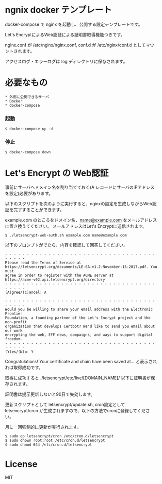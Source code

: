 # ngnix docker テンプレート

docker-compose で nginx を起動し、公開する設定テンプレートです。

Let's EncryptによるWeb認証による証明書取得機能つきです。

nginx.conf が /etc/nginx/nginx.conf, conf.d が /etc/nginx/conf.d としてマウントされます。

アクセスログ・エラーログは log ディレクトリに保存されます。

# 必要なもの

	* 外部に公開できるサーバ
	* Docker
	* docker-compose

### 起動

	$ docker-compose up -d

### 停止

	$ docker-compose down

# Let's Encrypt の Web認証

事前にサーバへドメイン名を割り当てておく(A レコードにサーバのIPアドレスを設定)必要があります。

以下のスクリプトを次のように実行すると、nginxの設定を生成しながらWeb認証を完了することができます。

example.com のところをドメイン名、name@example.com をメールアドレスに置き換えてください。
メールアドレスはLet's Encryptに送信されます。

	$ ./letsencrypt-web-auth.sh example.com name@example.com

以下のプロンプトがでたら、内容を確認して回答してください。

	- - - - - - - - - - - - - - - - - - - - - - - - - - - - - - - - - - - - - - - -
	Please read the Terms of Service at
	https://letsencrypt.org/documents/LE-SA-v1.2-November-15-2017.pdf. You must
	agree in order to register with the ACME server at
	https://acme-v02.api.letsencrypt.org/directory
	- - - - - - - - - - - - - - - - - - - - - - - - - - - - - - - - - - - - - - - -
	(A)gree/(C)ancel: A
	
	- - - - - - - - - - - - - - - - - - - - - - - - - - - - - - - - - - - - - - - -
	Would you be willing to share your email address with the Electronic Frontier
	Foundation, a founding partner of the Let's Encrypt project and the non-profit
	organization that develops Certbot? We'd like to send you email about our work
	encrypting the web, EFF news, campaigns, and ways to support digital freedom.
	- - - - - - - - - - - - - - - - - - - - - - - - - - - - - - - - - - - - - - - -
	(Y)es/(N)o: Y

Congratulations! Your certificate and chain have been saved at... と表示されれば取得成功です。

取得に成功すると ./letsencrypt/etc/live/[DOMAIN_NAME]/ 以下に証明書が保存されます。

証明書は提示更新しないと90日で失効します。

更新スクリプトとして letsencrypt/update.sh, cron設定として letsencrypt/cron が生成されますので、以下の方法でcronに登録してください。

月に一回強制的に更新が実行されます。

	$ sudo cp letsencrypt/cron /etc/cron.d/letsencrypt
	$ sudo chown root:root /etc/cron.d/letsencrypt
	$ sudo chmod 644 /etc/cron.d/letsencrypt

# License

MIT

